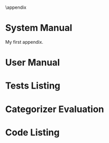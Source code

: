 \appendix

# System Manual

My first appendix.

# User Manual

# Tests Listing

# Categorizer Evaluation

# Code Listing
